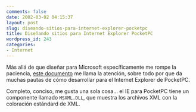 ```yaml
---
comments: false
date: 2002-03-02 04:15:37
layout: post
slug: diseando-sitios-para-internet-explorer-pocketpc
title: Diseñando sitios para Internet Explorer PocketPC
wordpress_id: 243
categories:
- Internet
---
```


Más allá de que diseñar para Microsoft específicamente me rompe la paciencia, [este documento](http://www.microsoft.com/mobile/developer/technicalarticles/pie_dev.asp) me llama la atención, sobre todo por que da muchas pautas de cómo desarrollar para el Internet Explorer de PocketPC.





Completo, conciso, me gusta una sola cosa… el IE para PocketPC tiene un componente llamado `MSXML.DLL`, que muestra los archivos XML con la coloración estándard de XML.




 
